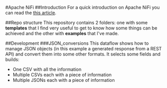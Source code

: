 #Apache NiFi
##Introduction
For a quick introduction on Apache NiFi you can read the [this article](https://www.freecodecamp.org/news/nifi-surf-on-your-dataflow-4f3343c50aa2/).

##Repo structure
This repository contains 2 folders: one with some **templates** that I find very useful to get to know how some things can be achieved and the other with **examples** that I've made.

##Development
###JSON_conversions
This dataflow shows how to manage JSON objects (in this example a generated response from a REST API) and convert them into some other formats.
It selects some fields and builds:
- One CSV with all the information
- Multiple CSVs each with a piece of information
- Multiple JSONs each with a piece of information


